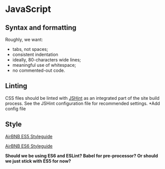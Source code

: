 # JavaScript

## Syntax and formatting
Roughly, we want:
- tabs, not spaces;
- consistent indentation
- ideally, 80-characters wide lines;
- meaningful use of whitespace;
- no commented-out code.

## Linting
CSS files should be linted with [JSHint](https://www.npmjs.com/package/jshint) as an integrated part of the site build process. See the JSHint configuration file for recommended settings. *Add config file

## Style
[AirBNB ES5 Styleguide](https://github.com/airbnb/javascript/tree/es5-deprecated/es5)

[AirBNB ES6 Styleguide](https://github.com/airbnb/javascript)

**Should we be using ES6 and ESLint? Babel for pre-processor? Or should we just stick with ES5 for now?**
